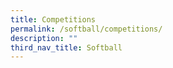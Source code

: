 ```yaml
---
title: Competitions
permalink: /softball/competitions/
description: ""
third_nav_title: Softball
---
```

